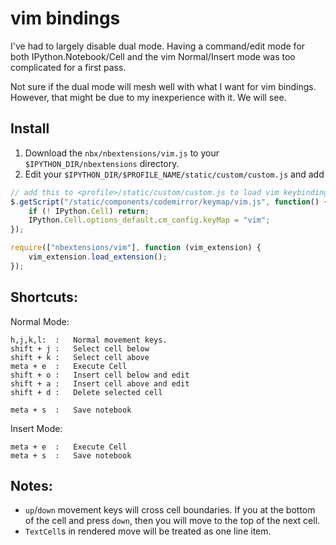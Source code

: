 vim bindings
============

I've had to largely disable dual mode. Having a command/edit mode for both IPython.Notebook/Cell and the vim Normal/Insert mode was too complicated for a first pass. 

Not sure if the dual mode will mesh well with what I want for vim bindings. However, that might be due to my inexperience with it. We will see. 

## Install

1. Download the `nbx/nbextensions/vim.js` to your `$IPYTHON_DIR/nbextensions` directory.
2. Edit your `$IPYTHON_DIR/$PROFILE_NAME/static/custom/custom.js` and add
```javascript
// add this to <profile>/static/custom/custom.js to load vim keybindings:
$.getScript("/static/components/codemirror/keymap/vim.js", function() {
    if (! IPython.Cell) return;
    IPython.Cell.options_default.cm_config.keyMap = "vim";
});

require(["nbextensions/vim"], function (vim_extension) {
    vim_extension.load_extension();
});
```

## Shortcuts:

Normal Mode:

```
h,j,k,l:  :   Normal movement keys. 
shift + j :   Select cell below
shift + k :   Select cell above
meta + e  :   Execute Cell
shift + o :   Insert cell below and edit
shift + a :   Insert cell above and edit
shift + d :   Delete selected cell

meta + s  :   Save notebook
```

Insert Mode:
```
meta + e  :   Execute Cell
meta + s  :   Save notebook
```

## Notes:

* `up`/`down` movement keys will cross cell boundaries. If you at the bottom of the cell and press `down`, then you will move to the top of the next cell.
* `TextCell`s in rendered move will be treated as one line item.
